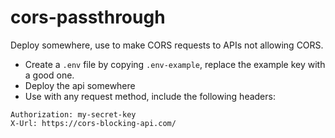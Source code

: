 # cors-passthrough

Deploy somewhere, use to make CORS requests to APIs not allowing CORS.

- Create a `.env` file by copying `.env-example`, replace the example key with a good one.
- Deploy the api somewhere
- Use with any request method, include the following headers:
```
Authorization: my-secret-key
X-Url: https://cors-blocking-api.com/
```

